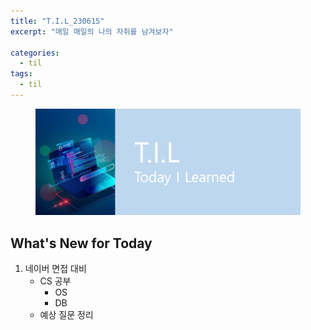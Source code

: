```yaml
---
title: "T.I.L_230615"
excerpt: "매일 매일의 나의 자취를 남겨보자"

categories:
  - til
tags:
  - til
---
```

<figure>
    <img src="/assets/images/til_image.png">
</figure>

## What's New for  Today   
1. 네이버 면접 대비
    - CS 공부
        - OS
        - DB
    - 예상 질문 정리


  
